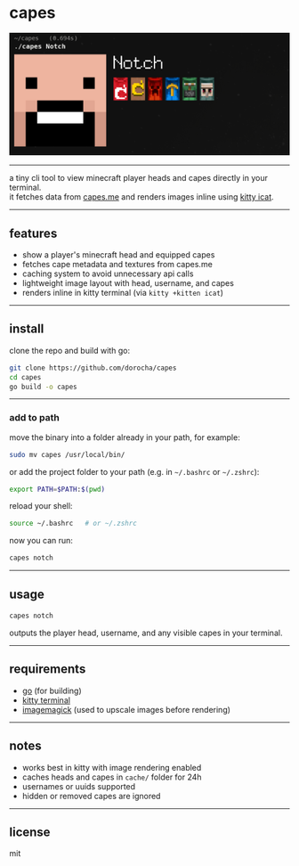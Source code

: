 # capes

![demo of capes running in terminal](repo-assets/command.png)

---

a tiny cli tool to view minecraft player heads and capes directly in your terminal.  
it fetches data from [capes.me](https://capes.me) and renders images inline using [kitty icat](https://sw.kovidgoyal.net/kitty/kittens/icat/).

---

## features

- show a player's minecraft head and equipped capes
- fetches cape metadata and textures from capes.me
- caching system to avoid unnecessary api calls
- lightweight image layout with head, username, and capes
- renders inline in kitty terminal (via `kitty +kitten icat`)

---

## install

clone the repo and build with go:

```sh
git clone https://github.com/dorocha/capes
cd capes
go build -o capes
```
---

### add to path

move the binary into a folder already in your path, for example:

```sh
sudo mv capes /usr/local/bin/
```

or add the project folder to your path (e.g. in `~/.bashrc` or `~/.zshrc`):

```sh
export PATH=$PATH:$(pwd)
```

reload your shell:

```sh
source ~/.bashrc   # or ~/.zshrc
```

now you can run:

```sh
capes notch
```

---

## usage

```sh
capes notch
```

outputs the player head, username, and any visible capes in your terminal.

---

## requirements

* [go](https://golang.org/dl/) (for building)
* [kitty terminal](https://sw.kovidgoyal.net/kitty/)
* [imagemagick](https://imagemagick.org/) (used to upscale images before rendering)

---

## notes

* works best in kitty with image rendering enabled
* caches heads and capes in `cache/` folder for 24h
* usernames or uuids supported
* hidden or removed capes are ignored

---

## license

mit
